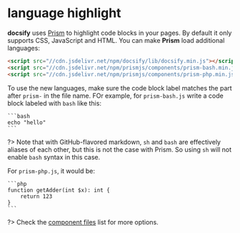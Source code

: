 # language highlight

**docsify** uses [Prism](https://github.com/PrismJS/prism) to highlight code blocks in your pages. By default it only supports CSS, JavaScript and HTML. You can make **Prism** load additional languages:

```html
<script src="//cdn.jsdelivr.net/npm/docsify/lib/docsify.min.js"></script>
<script src="//cdn.jsdelivr.net/npm/prismjs/components/prism-bash.min.js"></script>
<script src="//cdn.jsdelivr.net/npm/prismjs/components/prism-php.min.js"></script>
```

To use the new languages, make sure the code block label matches the part after `prism-` in the file name. FOr example, for `prism-bash.js` write a code block labeled with `bash` like this:

````
```bash
echo "hello"
```
````

?> Note that with GitHub-flavored markdown, `sh` and `bash` are effectively aliases of each other, but this is not the case with Prism. So using `sh` will not enable `bash` syntax in this case.

For `prism-php.js`, it would be:

````
```php
function getAdder(int $x): int {
    return 123
}
```
````

?> Check the [component files](https://github.com/PrismJS/prism/tree/gh-pages/components) list for more options.

